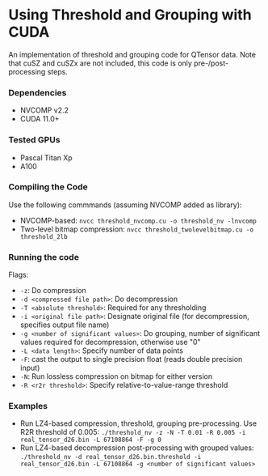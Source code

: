 # Using Threshold and Grouping with CUDA
An implementation of threshold and grouping code for QTensor data. Note that cuSZ and cuSZx are not included, this code is only pre-/post-processing steps.

### Dependencies
- NVCOMP v2.2
- CUDA 11.0+

### Tested GPUs
- Pascal Titan Xp
- A100

### Compiling the Code
Use the following commmands (assuming NVCOMP added as library):
- NVCOMP-based: `nvcc threshold_nvcomp.cu -o threshold_nv -lnvcomp`
- Two-level bitmap compression: `nvcc threshold_twolevelbitmap.cu -o threshold_2lb`

### Running the code
Flags:
- `-z`: Do compression
- `-d <compressed file path>`: Do decompression
- `-T <absolute threshold>`: Required for any thresholding
- `-i <original file path>`: Designate original file (for decompression, specifies output file name)
- `-g <number of significant values>`: Do grouping, number of significant values required for decompression, otherwise use "0"
- `-L <data length>`: Specify number of data points
- `-F`: cast the output to single precision float (reads double precision input)
- `-N`: Run lossless compression on bitmap for either version
- `-R <r2r threshold>`: Specify relative-to-value-range threshold


### Examples
- Run LZ4-based compression, threshold, grouping pre-processing. Use R2R threshold of 0.005: `./threshold_nv -z -N -T 0.01 -R 0.005 -i real_tensor_d26.bin -L 67108864 -F -g 0`
- Run LZ4-based decompression post-processing with grouped values: `./threshold_nv -d real_tensor_d26.bin.threshold -i real_tensor_d26.bin -L 67108864 -g <number of significant values>`